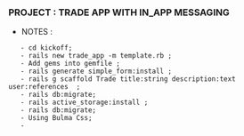 ### PROJECT : TRADE APP WITH IN_APP MESSAGING





* NOTES :

```
   - cd kickoff;
   - rails new trade_app -m template.rb ;
   - Add gems into gemfile ;
   - rails generate simple_form:install ;
   - rails g scaffold Trade title:string description:text user:references  ;
   - rails db:migrate;
   - rails active_storage:install ;
   - rails db:migrate;
   - Using Bulma Css;
   - 
```